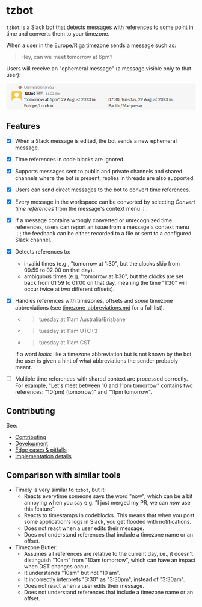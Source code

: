 <!--
-- SPDX-FileCopyrightText: 2022 Serokell <https://serokell.io/>
--
-- SPDX-License-Identifier: MPL-2.0
-->

# tzbot

`tzbot` is a Slack bot that detects messages with references to some point in time
and converts them to your timezone.

When a user in the Europe/Riga timezone sends a message such as:

> Hey, can we meet tomorrow at 6pm?

Users will receive an
"ephemeral message" (a message visible only to that user):

![](./docs/imgs/example1.png)

## Features

* [x] When a Slack message is edited, the bot sends a new ephemeral message.
* [x] Time references in code blocks are ignored.
* [x] Supports messages sent to public and private channels and shared channels
      where the bot is present; replies in threads are also supported.
* [x] Users can send direct messages to the bot to convert time references.
* [x] Every message in the workspace can be converted by selecting _Convert time references_
      from the message's context menu `⋮`.
* [x] If a message contains wrongly converted or unrecognized time references, users can
      report an issue from a message's context menu `⋮`;
      the feedback can be either recorded to a file or sent to a configured
      Slack channel.
* [x] Detects references to:
  * invalid times (e.g., "tomorrow at 1:30", but the clocks skip from 00:59 to 02:00 on that day).
  * ambiguous times (e.g. "tomorrow at 1:30", but the clocks are set back from 01:59
    to 01:00 on that day, meaning the time "1:30" will occur twice at two different offsets).
* [x] Handles references with timezones, offsets and _some_ timezone abbreviations
  (see [timezone_abbreviations.md](docs/timezone_abbreviations.md) for a full list).
    * > tuesday at 11am Australia/Brisbane
    * > tuesday at 11am UTC+3
    * > tuesday at 11am CST

  If a word _looks_ like a timezone abbreviation but is not known by the bot, the user is given
  a hint of what abbreviations the sender probably meant.
* [ ] Multiple time references with shared context are processed correctly. For example,
      "Let's meet between 10 and 11pm tomorrow" contains two references: "10(pm) (tomorrow)" and "11pm tomorrow".

## Contributing

See:
  * [Contributing](CONTRIBUTING.md)
  * [Development](docs/development.md)
  * [Edge cases & pitfalls](docs/pitfalls.md)
  * [Implementation details](docs/implementation_details.md)


## Comparison with similar tools

* Timely is very similar to `tzbot`, but it:
  * Reacts everytime someone says the word "now", which can be a bit annoying when you say e.g.
    "I just merged my PR, we can _now_ use this feature".
  * Reacts to timestamps in codeblocks.
    This means that when you post some application's logs in Slack, you get flooded with notifications.
  * Does not react when a user edits their message.
  * Does not understand references that include a timezone name or an offset.
* Timezone Butler:
  * Assumes all references are relative to the current day, i.e., it doesn't distinguish
    "10am" from "10am tomorrow", which can have an impact when DST changes occur.
  * It understands "10am" but not "10 am".
  * It incorrectly interprets "3:30" as "3:30pm", instead of "3:30am".
  * Does not react when a user edits their message.
  * Does not understand references that include a timezone name or an offset.
